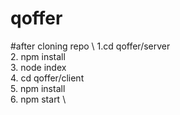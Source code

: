 # qoffer
#after cloning repo  \ 
1.cd qoffer/server   \
2. npm install      \
3. node index         \
4. cd qoffer/client   \
5. npm install        \
6. npm start             \



